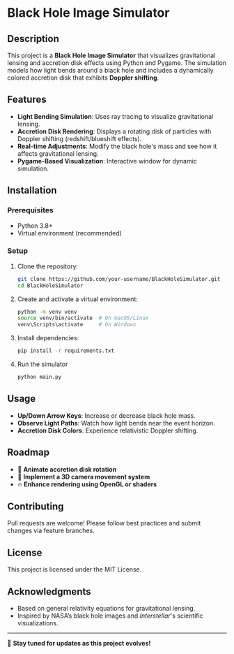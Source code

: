 # Black Hole Image Simulator

## Description
This project is a **Black Hole Image Simulator** that visualizes gravitational lensing and accretion disk effects using Python and Pygame. The simulation models how light bends around a black hole and includes a dynamically colored accretion disk that exhibits **Doppler shifting**.

## Features
- **Light Bending Simulation**: Uses ray tracing to visualize gravitational lensing.
- **Accretion Disk Rendering**: Displays a rotating disk of particles with Doppler shifting (redshift/blueshift effects).
- **Real-time Adjustments**: Modify the black hole's mass and see how it affects gravitational lensing.
- **Pygame-Based Visualization**: Interactive window for dynamic simulation.

## Installation
### Prerequisites
- Python 3.8+
- Virtual environment (recommended)

### Setup
1. Clone the repository:
   ```sh
   git clone https://github.com/your-username/BlackHoleSimulator.git
   cd BlackHoleSimulator
2. Create and activate a virtual environment:
   ```sh
   python -m venv venv  
   source venv/bin/activate  # On macOS/Linux  
   venv\Scripts\activate     # On Windows  
3. Install dependencies:
   ```sh
   pip install -r requirements.txt
3. Run the simulator
   ```sh
   python main.py
## Usage
- **Up/Down Arrow Keys**: Increase or decrease black hole mass.
- **Observe Light Paths**: Watch how light bends near the event horizon.
- **Accretion Disk Colors**: Experience relativistic Doppler shifting.

## Roadmap
- 🔄 **Animate accretion disk rotation**
- 🎥 **Implement a 3D camera movement system**
- 🔥 **Enhance rendering using OpenGL or shaders**

## Contributing
Pull requests are welcome! Please follow best practices and submit changes via feature branches.

## License
This project is licensed under the MIT License.

## Acknowledgments
- Based on general relativity equations for gravitational lensing.
- Inspired by NASA’s black hole images and *Interstellar*'s scientific visualizations.

---
🚀 **Stay tuned for updates as this project evolves!**
